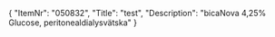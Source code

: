 {
  "ItemNr": "050832",
  "Title": "test",
  "Description": "bicaNova 4,25% Glucose, peritonealdialysvätska"
}